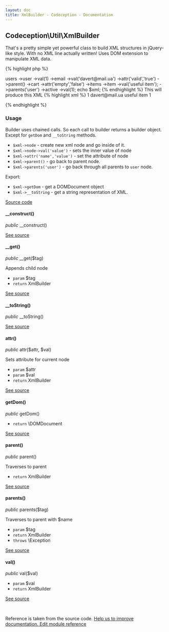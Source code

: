 ```yaml
---
layout: doc
title: XmlBuilder - Codeception - Documentation
---
```



## Codeception\Util\XmlBuilder



That's a pretty simple yet powerful class to build XML structures in jQuery-like style.
With no XML line actually written!
Uses DOM extension to manipulate XML data.


{% highlight php %}

<?php
$xml = new \Codeception\Util\XmlBuilder();
$xml->users
   ->user
       ->val(1)
       ->email
           ->val('davert@mail.ua')
           ->attr('valid','true')
           ->parent()
       ->cart
           ->attr('empty','false')
           ->items
               ->item
                   ->val('useful item');
               ->parents('user')
       ->active
           ->val(1);
echo $xml;

{% endhighlight %}

This will produce this XML

{% highlight xml %}

<?xml version="1.0"?>
<users>
   <user>
       1
       <email valid="true">davert@mail.ua</email>
       <cart empty="false">
           <items>
               <item>useful item</item>
           </items>
       </cart>
       <active>1</active>
   </user>
</users>

{% endhighlight %}

### Usage

Builder uses chained calls. So each call to builder returns a builder object.
Except for `getDom` and `__toString` methods.

 * `$xml->node` - create new xml node and go inside of it.
 * `$xml->node->val('value')` - sets the inner value of node
 * `$xml->attr('name','value')` - set the attribute of node
 * `$xml->parent()` - go back to parent node.
 * `$xml->parents('user')` - go back through all parents to `user` node.

Export:

 * `$xml->getDom` - get a DOMDocument object
 * `$xml->__toString` - get a string representation of XML.

[Source code](https://github.com/Codeception/Codeception/blob/master/src/Codeception/Util/XmlBuilder.php)


#### __construct()

 *public* __construct() 

[See source](https://github.com/Codeception/Codeception/blob/2.2/src/Codeception/Util/XmlBuilder.php#L80)

#### __get()

 *public* __get($tag) 

Appends child node

 * `param` $tag
 * `return` XmlBuilder

[See source](https://github.com/Codeception/Codeception/blob/2.2/src/Codeception/Util/XmlBuilder.php#L93)

#### __toString()

 *public* __toString() 

[See source](https://github.com/Codeception/Codeception/blob/2.2/src/Codeception/Util/XmlBuilder.php#L165)

#### attr()

 *public* attr($attr, $val) 

Sets attribute for current node

 * `param` $attr
 * `param` $val
 * `return` XmlBuilder

[See source](https://github.com/Codeception/Codeception/blob/2.2/src/Codeception/Util/XmlBuilder.php#L120)

#### getDom()

 *public* getDom() 
 * `return` \DOMDocument

[See source](https://github.com/Codeception/Codeception/blob/2.2/src/Codeception/Util/XmlBuilder.php#L173)

#### parent()

 *public* parent() 

Traverses to parent
 * `return` XmlBuilder

[See source](https://github.com/Codeception/Codeception/blob/2.2/src/Codeception/Util/XmlBuilder.php#L131)

#### parents()

 *public* parents($tag) 

Traverses to parent with $name

 * `param` $tag
 * `return` XmlBuilder
 * `throws` \Exception

[See source](https://github.com/Codeception/Codeception/blob/2.2/src/Codeception/Util/XmlBuilder.php#L145)

#### val()

 *public* val($val) 

 * `param` $val
 * `return` XmlBuilder

[See source](https://github.com/Codeception/Codeception/blob/2.2/src/Codeception/Util/XmlBuilder.php#L106)

<p>&nbsp;</p><div class="alert alert-warning">Reference is taken from the source code. <a href="https://github.com/Codeception/Codeception/blob/2.2/src//Codeception/Util/XmlBuilder.php">Help us to improve documentation. Edit module reference</a></div>
